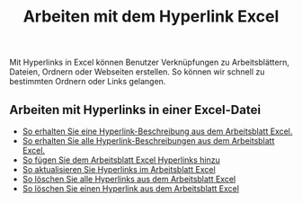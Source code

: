 ﻿---
title: Arbeiten mit dem Hyperlink Excel
second_title: Aspose.Cells Cloud Documen
type: docs
linktitle: Hyperlink
url: /de/hyperlinks/
aliases: [/working-with-hyperlinks/,/working-with-hyperlink/]
keywords: REST API, hyperlinks, spreadsheets, exce
description: "Cells.Cloud API für Excel funktionieren: Arbeiten mit Hyperlinks auf einer Excel Datei"
weight: 100
kwords: Excel, Office Cloud, REST API, Tabellenkalkulation, PDF, CSV, Json, Markdown, Hyperlinks
---
Mit Hyperlinks in Excel können Benutzer Verknüpfungen zu Arbeitsblättern, Dateien, Ordnern oder Webseiten erstellen. So können wir schnell zu bestimmten Ordnern oder Links gelangen.

## Arbeiten mit Hyperlinks in einer Excel-Datei

- [So erhalten Sie eine Hyperlink-Beschreibung aus dem Arbeitsblatt Excel.](/cells/de/hyperlinks/get/)
- [So erhalten Sie alle Hyperlink-Beschreibungen aus dem Arbeitsblatt Excel.](/cells/de/hyperlinks/get-all/)
- [So fügen Sie dem Arbeitsblatt Excel Hyperlinks hinzu](/cells/de/hyperlinks/add/)
- [So aktualisieren Sie Hyperlinks im Arbeitsblatt Excel](/cells/de/hyperlinks/update/)
- [So löschen Sie alle Hyperlinks aus dem Arbeitsblatt Excel](/cells/de//hyperlinks/clear/)
- [So löschen Sie einen Hyperlink aus dem Arbeitsblatt Excel](/cells/de//hyperlinks/delete/)
